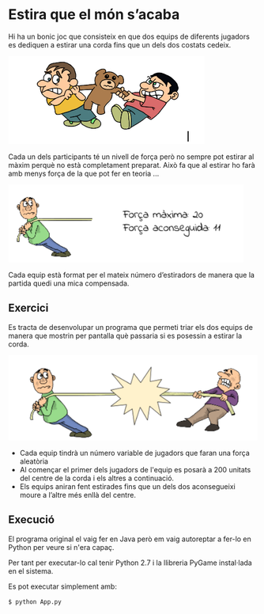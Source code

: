 Estira que el món s’acaba
============================

Hi ha un bonic joc que consisteix en que dos equips de diferents jugadors es dediquen a estirar una corda fins que un dels dos costats cedeix.

![estirar](README/estira1.png)

Cada un dels participants té un nivell de força però no sempre pot estirar al màxim perquè no està completament preparat. Això fa que al estirar ho farà amb menys força de la que pot fer en teoria ...

![No estira al màxim](README/estira2.png)

Cada equip està format per el mateix número d’estiradors de manera que la partida quedi una mica compensada.

Exercici
-------------
Es tracta de desenvolupar un programa que permeti triar els dos equips de manera que mostrin per pantalla què passaria si es posessin a estirar la corda.

![No estira al màxim](README/estira3.png)

* Cada equip tindrà un número variable de jugadors que faran una força aleatòria
* Al començar el primer dels jugadors de l'equip es posarà a 200 unitats del centre de la corda i els altres a continuació.
* Els equips aniran fent estirades fins que un dels dos  aconsegueixi moure a l’altre més enllà del centre.

Execució
-----------------
El programa original el vaig fer en Java però em vaig autoreptar a fer-lo en Python per veure si n'era capaç.

Per tant per executar-lo cal tenir Python 2.7 i la llibreria PyGame instal·lada en el sistema. 

Es pot executar simplement amb:

    $ python App.py
